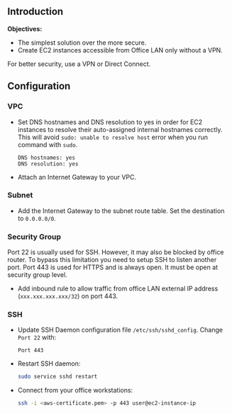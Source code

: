 ## Introduction

**Objectives:**

- The simplest solution over the more secure.
- Create EC2 instances accessible from Office LAN only without a VPN.

For better security, use a VPN or Direct Connect.

## Configuration

### VPC

- Set DNS hostnames and DNS resolution to yes 
in order for EC2 instances to resolve their auto-assigned internal hostnames correctly. This will avoid `sudo: unable to resolve host` error when you run command with `sudo`.
    ```
    DNS hostnames: yes
    DNS resolution: yes
    ```
- Attach an Internet Gateway to your VPC.

### Subnet

- Add the Internet Gateway to the subnet route table. Set the destination to `0.0.0.0/0`. 

### Security Group

Port 22 is usually used for SSH. However, it may also be blocked by office router. To bypass this limitation you need to setup SSH to listen another port. Port 443 is used for HTTPS and is always open. It must be open at security group level.

- Add inbound rule to allow traffic from office LAN external IP address (`xxx.xxx.xxx.xxx/32`) on port 443.

### SSH

- Update SSH Daemon configuration file `/etc/ssh/sshd_config`. Change `Port 22` with:
    ```
    Port 443
    ```
- Restart SSH daemon:
    ```sh
    sudo service sshd restart
    ```
- Connect from your office workstations:
    ```sh
    ssh -i <aws-certificate.pem> -p 443 user@ec2-instance-ip
    ```
